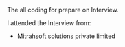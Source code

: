 The all coding for prepare on Interview.

I attended the Interview from:
  * Mitrahsoft solutions private limited

